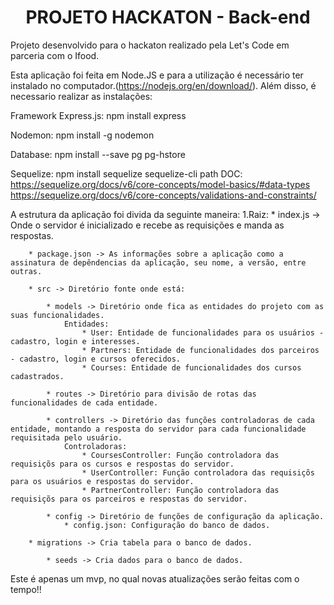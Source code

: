<h1 align='center'>PROJETO HACKATON - Back-end </h1>

Projeto desenvolvido para o hackaton realizado pela Let's Code em parceria com o Ifood.

Esta aplicação foi feita em Node.JS e para a utilização é necessário ter instalado no computador.(https://nodejs.org/en/download/). Além disso, é necessario realizar as instalações:

Framework Express.js: npm install express

Nodemon: npm install -g nodemon

Database: npm install --save pg pg-hstore 

Sequelize: npm install sequelize sequelize-cli path
DOC: https://sequelize.org/docs/v6/core-concepts/model-basics/#data-types
	 https://sequelize.org/docs/v6/core-concepts/validations-and-constraints/


A estrutura da aplicação foi divida da seguinte maneira:
    1.Raiz:
        * index.js -> Onde o servidor é inicializado e recebe as requisições e manda as respostas.
        
        * package.json -> As informações sobre a aplicação como a assinatura de depêndencias da aplicação, seu nome, a versão, entre outras.
        
        * src -> Diretório fonte onde está:
            
            * models -> Diretório onde fica as entidades do projeto com as suas funcionalidades.
                Entidades:
                    * User: Entidade de funcionalidades para os usuários - cadastro, login e interesses.
                    * Partners: Entidade de funcionalidades dos parceiros - cadastro, login e cursos oferecidos.
                    * Courses: Entidade de funcionalidades dos cursos cadastrados.
            
            * routes -> Diretório para divisão de rotas das funcionalidades de cada entidade.

            * controllers -> Diretório das funções controladoras de cada entidade, montando a resposta do servidor para cada funcionalidade requisitada pelo usuário.
                Controladoras:
                    * CoursesController: Função controladora das requisiçõs para os cursos e respostas do servidor.
                    * UserController: Função controladora das requisiçõs para os usuários e respostas do servidor.
                    * PartnerController: Função controladora das requisiçõs para os parceiros e respostas do servidor.

            * config -> Diretório de funções de configuração da aplicação.
                * config.json: Configuração do banco de dados.

        * migrations -> Cria tabela para o banco de dados.
        
            * seeds -> Cria dados para o banco de dados.

Este é apenas um mvp, no qual novas atualizações serão feitas com o tempo!!
